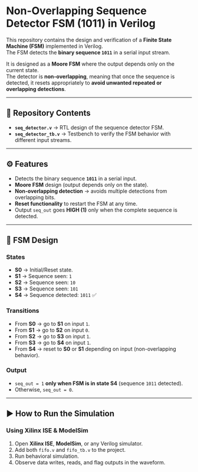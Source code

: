 # Non-Overlapping Sequence Detector FSM (1011) in Verilog

This repository contains the design and verification of a **Finite State Machine (FSM)** implemented in Verilog.  
The FSM detects the **binary sequence `1011`** in a serial input stream.  

It is designed as a **Moore FSM** where the output depends only on the current state.  
The detector is **non-overlapping**, meaning that once the sequence is detected, it resets appropriately to **avoid unwanted repeated or overlapping detections**.

---

## 📂 Repository Contents
- **`seq_detector.v`** → RTL design of the sequence detector FSM.  
- **`seq_detector_tb.v`** → Testbench to verify the FSM behavior with different input streams.  

---

## ⚙️ Features
- Detects the binary sequence **`1011`** in a serial input.  
- **Moore FSM** design (output depends only on the state).  
- **Non-overlapping detection** → avoids multiple detections from overlapping bits.  
- **Reset functionality** to restart the FSM at any time.  
- Output `seq_out` goes **HIGH (1)** only when the complete sequence is detected.  

---

## 🧩 FSM Design

### States
- **S0** → Initial/Reset state.  
- **S1** → Sequence seen: `1`  
- **S2** → Sequence seen: `10`  
- **S3** → Sequence seen: `101`  
- **S4** → Sequence detected: `1011` ✅  

### Transitions
- From **S0** → go to **S1** on input `1`.  
- From **S1** → go to **S2** on input `0`.  
- From **S2** → go to **S3** on input `1`.  
- From **S3** → go to **S4** on input `1`.  
- From **S4** → reset to **S0** or **S1** depending on input (non-overlapping behavior).  

### Output
- `seq_out = 1` **only when FSM is in state S4** (sequence `1011` detected).  
- Otherwise, `seq_out = 0`.  

---

## ▶️ How to Run the Simulation

### Using Xilinx ISE & ModelSim
1. Open **Xilinx ISE**, **ModelSim**, or any Verilog simulator.  
2. Add both `fifo.v` and `fifo_tb.v` to the project.  
3. Run behavioral simulation.  
4. Observe data writes, reads, and flag outputs in the waveform.  
